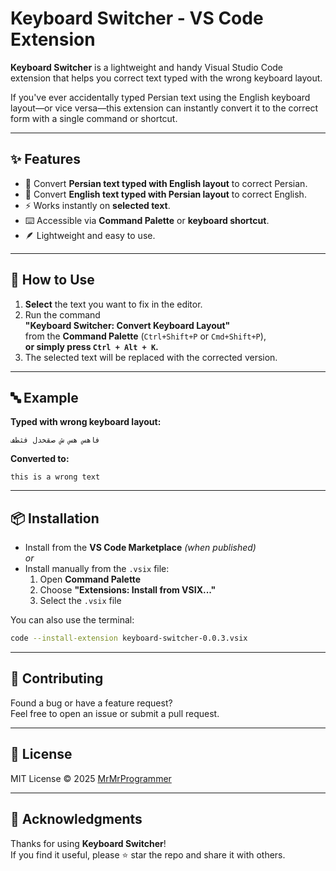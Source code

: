 
# Keyboard Switcher - VS Code Extension

**Keyboard Switcher** is a lightweight and handy Visual Studio Code extension that helps you correct text typed with the wrong keyboard layout.

If you've ever accidentally typed Persian text using the English keyboard layout—or vice versa—this extension can instantly convert it to the correct form with a single command or shortcut.

---

## ✨ Features

- 🔄 Convert **Persian text typed with English layout** to correct Persian.
- 🔄 Convert **English text typed with Persian layout** to correct English.
- ⚡ Works instantly on **selected text**.
- ⌨️ Accessible via **Command Palette** or **keyboard shortcut**.
- 🪶 Lightweight and easy to use.

---

## 🚀 How to Use

1. **Select** the text you want to fix in the editor.
2. Run the command  
   **"Keyboard Switcher: Convert Keyboard Layout"**  
   from the **Command Palette** (`Ctrl+Shift+P` or `Cmd+Shift+P`),  
   **or simply press `Ctrl + Alt + K`.**
3. The selected text will be replaced with the corrected version.

---

## 🔤 Example

**Typed with wrong keyboard layout:**

```
فاهس هس ش صقخدل فثطف
```

**Converted to:**

```
this is a wrong text
```

---

## 📦 Installation

- Install from the **VS Code Marketplace** *(when published)*  
  _or_
- Install manually from the `.vsix` file:
  1. Open **Command Palette**
  2. Choose **"Extensions: Install from VSIX..."**
  3. Select the `.vsix` file

You can also use the terminal:
```bash
code --install-extension keyboard-switcher-0.0.3.vsix
```

---

## 🤝 Contributing

Found a bug or have a feature request?  
Feel free to open an issue or submit a pull request.

---

## 📄 License

MIT License © 2025 [MrMrProgrammer](https://mrmrprogrammer.ir)

---

## 🙏 Acknowledgments

Thanks for using **Keyboard Switcher**!  
If you find it useful, please ⭐ star the repo and share it with others.
